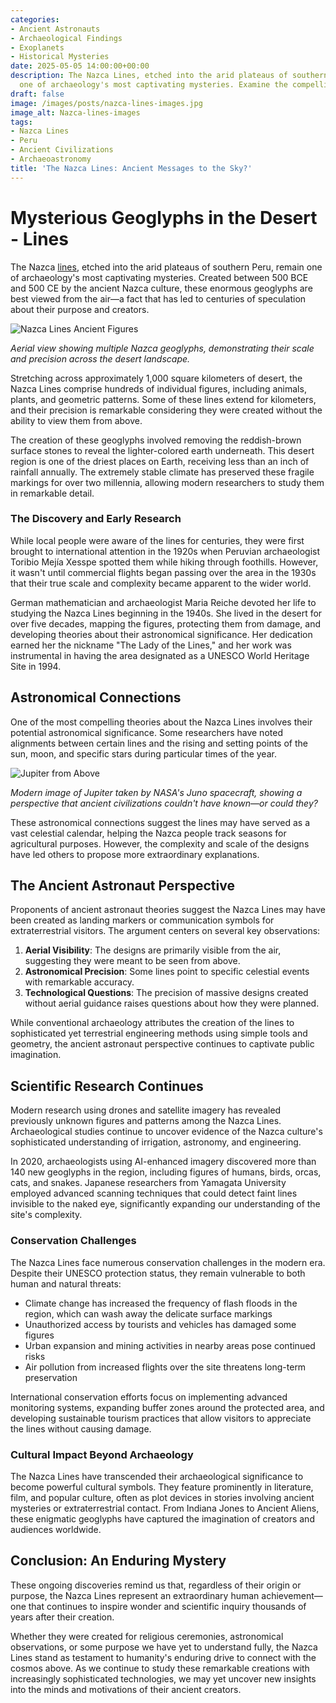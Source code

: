 ```yaml
---
categories:
- Ancient Astronauts
- Archaeological Findings
- Exoplanets
- Historical Mysteries
date: 2025-05-05 14:00:00+00:00
description: The Nazca Lines, etched into the arid plateaus of southern Peru, remain
  one of archaeology's most captivating mysteries. Examine the compelling evidence.
draft: false
image: /images/posts/nazca-lines-images.jpg
image_alt: Nazca-lines-images
tags:
- Nazca Lines
- Peru
- Ancient Civilizations
- Archaeoastronomy
title: 'The Nazca Lines: Ancient Messages to the Sky?'
---
```


# Mysterious Geoglyphs in the Desert - Lines

The Nazca [lines](/blog/post-2), etched into the arid plateaus of southern Peru, remain one of archaeology's most captivating mysteries. Created between 500 BCE and 500 CE by the ancient Nazca culture, these enormous geoglyphs are best viewed from the air—a fact that has led to centuries of speculation about their purpose and creators.

![Nazca Lines Ancient Figures](/attached_assets/d8d00c84-d205-4d28-b532-fa39a148e00c.png)

*Aerial view showing multiple Nazca geoglyphs, demonstrating their scale and precision across the desert landscape.*

Stretching across approximately 1,000 square kilometers of desert, the Nazca Lines comprise hundreds of individual figures, including animals, plants, and geometric patterns. Some of these lines extend for kilometers, and their precision is remarkable considering they were created without the ability to view them from above.

The creation of these geoglyphs involved removing the reddish-brown surface stones to reveal the lighter-colored earth underneath. This desert region is one of the driest places on Earth, receiving less than an inch of rainfall annually. The extremely stable climate has preserved these fragile markings for over two millennia, allowing modern researchers to study them in remarkable detail.

### The Discovery and Early Research

While local people were aware of the lines for centuries, they were first brought to international attention in the 1920s when Peruvian archaeologist Toribio Mejía Xesspe spotted them while hiking through foothills. However, it wasn't until commercial flights began passing over the area in the 1930s that their true scale and complexity became apparent to the wider world.

German mathematician and archaeologist Maria Reiche devoted her life to studying the Nazca Lines beginning in the 1940s. She lived in the desert for over five decades, mapping the figures, protecting them from damage, and developing theories about their astronomical significance. Her dedication earned her the nickname "The Lady of the Lines," and her work was instrumental in having the area designated as a UNESCO World Heritage Site in 1994.

## Astronomical Connections

One of the most compelling theories about the Nazca Lines involves their potential astronomical significance. Some researchers have noted alignments between certain lines and the rising and setting points of the sun, moon, and specific stars during particular times of the year.

![Jupiter from Above](/attached_assets/jpegPIA22094.jpg)

*Modern image of Jupiter taken by NASA's Juno spacecraft, showing a perspective that ancient civilizations couldn't have known—or could they?*

These astronomical connections suggest the lines may have served as a vast celestial calendar, helping the Nazca people track seasons for agricultural purposes. However, the complexity and scale of the designs have led others to propose more extraordinary explanations.

## The Ancient Astronaut Perspective

Proponents of ancient astronaut theories suggest the Nazca Lines may have been created as landing markers or communication symbols for extraterrestrial visitors. The argument centers on several key observations:

1. **Aerial Visibility**: The designs are primarily visible from the air, suggesting they were meant to be seen from above.
2. **Astronomical Precision**: Some lines point to specific celestial events with remarkable accuracy.
3. **Technological Questions**: The precision of massive designs created without aerial guidance raises questions about how they were planned.

While conventional archaeology attributes the creation of the lines to sophisticated yet terrestrial engineering methods using simple tools and geometry, the ancient astronaut perspective continues to captivate public imagination.

## Scientific Research Continues

Modern research using drones and satellite imagery has revealed previously unknown figures and patterns among the Nazca Lines. Archaeological studies continue to uncover evidence of the Nazca culture's sophisticated understanding of irrigation, astronomy, and engineering.

In 2020, archaeologists using AI-enhanced imagery discovered more than 140 new geoglyphs in the region, including figures of humans, birds, orcas, cats, and snakes. Japanese researchers from Yamagata University employed advanced scanning techniques that could detect faint lines invisible to the naked eye, significantly expanding our understanding of the site's complexity.

### Conservation Challenges

The Nazca Lines face numerous conservation challenges in the modern era. Despite their UNESCO protection status, they remain vulnerable to both human and natural threats:

- Climate change has increased the frequency of flash floods in the region, which can wash away the delicate surface markings
- Unauthorized access by tourists and vehicles has damaged some figures
- Urban expansion and mining activities in nearby areas pose continued risks
- Air pollution from increased flights over the site threatens long-term preservation

International conservation efforts focus on implementing advanced monitoring systems, expanding buffer zones around the protected area, and developing sustainable tourism practices that allow visitors to appreciate the lines without causing damage.

### Cultural Impact Beyond Archaeology

The Nazca Lines have transcended their archaeological significance to become powerful cultural symbols. They feature prominently in literature, film, and popular culture, often as plot devices in stories involving ancient mysteries or extraterrestrial contact. From Indiana Jones to Ancient Aliens, these enigmatic geoglyphs have captured the imagination of creators and audiences worldwide.

## Conclusion: An Enduring Mystery

These ongoing discoveries remind us that, regardless of their origin or purpose, the Nazca Lines represent an extraordinary human achievement—one that continues to inspire wonder and scientific inquiry thousands of years after their creation.

Whether they were created for religious ceremonies, astronomical observations, or some purpose we have yet to understand fully, the Nazca Lines stand as testament to humanity's enduring drive to connect with the cosmos above. As we continue to study these remarkable creations with increasingly sophisticated technologies, we may yet uncover new insights into the minds and motivations of their ancient creators.